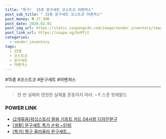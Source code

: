 ```yaml
--- 
title: "특가!  15종 문구세트 코스트코 어벤져스" 
post_sub_title: " 15종 문구세트 코스트코 어벤져스" 
post_money: ₩ 27,990 
post_date: 2020.02.01 
post_img_url: https://static.coupangcdn.com/image/vendor_inventory/images/2019/02/11/16/6/78e80f8c-e62b-47c7-a57f-0b9f732856c0.jpg 
post_link_url: https://coupa.ng/bnPFjt 
categories: 
  - vendor_inventory 
tags: 
  - 15종 
  - 코스트코 
  - 문구세트 
  - 어벤져스 
--- 
```

  #15종 #코스트코 #문구세트 #어벤져스 
<hr> 

> 한 번 실패와 영원한 실패를 혼동하지 마라. – F.스콧 핏제랄드 


### POWER LINK

* <a href="https://blog.naver.com/fasyy4321/221791923238" target="_blank">(2개묶음)워십스토리 말씀 기프트 카드 04사랑 디자인문구</a>
* <a href="https://blog.naver.com/sakai111/221792112130" target="_blank"> [생활] 문구세트 특가 순위 ~51위</a>
* <a href="https://blog.naver.com/an0733/221792752005" target="_blank">[특가] 짱구 울라울라 문구세트...</a>
